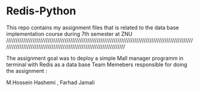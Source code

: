 # Redis-Python
This repo contains my assignment files that is related to the data base implementation course during 7th semester at ZNU 
//////////////////////////////////////////////////////////////////////////////////////////////////////////////////////////////////////////////////////////////////

The assignment goal was to deploy a simple Mall manager programm in terminal with Redis as a data base
Team Memebers responsible for doing the assignment : 

M.Hossein Hashemi , Farhad Jamali 
